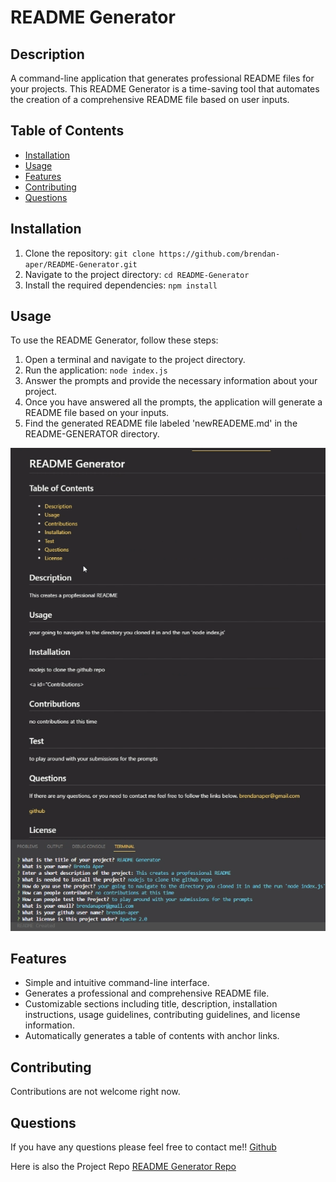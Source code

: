 # README Generator

## Description

A command-line application that generates professional README files for your projects. This README Generator is a time-saving tool that automates the creation of a comprehensive README file based on user inputs.

## Table of Contents

- [Installation](#installation)
- [Usage](#usage)
- [Features](#features)
- [Contributing](#contributing)
- [Questions](#questions)

## Installation

1. Clone the repository: `git clone https://github.com/brendan-aper/README-Generator.git`
2. Navigate to the project directory: `cd README-Generator`
3. Install the required dependencies: `npm install`

## Usage

To use the README Generator, follow these steps:

1. Open a terminal and navigate to the project directory.
2. Run the application: `node index.js`
3. Answer the prompts and provide the necessary information about your project.
4. Once you have answered all the prompts, the application will generate a README file based on your inputs.
5. Find the generated README file labeled 'newREADEME.md' in the README-GENERATOR directory.

[![Video Tutorial](./assets/readme-generator.png)](https://drive.google.com/file/d/18tLZDEifY3V50FBjkICMoAbuVdvhFiMp/view)

## Features

- Simple and intuitive command-line interface.
- Generates a professional and comprehensive README file.
- Customizable sections including title, description, installation instructions, usage guidelines, contributing guidelines, and license information.
- Automatically generates a table of contents with anchor links.

## Contributing

Contributions are not welcome right now.

## Questions
If you have any questions please feel free to contact me!!
[Github](https://github.com/brendan-aper)

Here is also the Project Repo
[README Generator Repo](https://github.com/brendan-aper/README-Generator)
